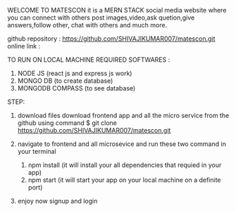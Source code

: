 WELCOME TO MATESCON
it is a MERN STACK social media website where you can connect with others post images,video,ask quetion,give answers,follow other, chat with others and much more.

github repository : https://github.com/SHIVAJIKUMAR007/matescon.git
online link :

TO RUN ON LOCAL MACHINE
REQUIRED SOFTWARES :

1. NODE JS (react js and express js work)
2. MONGO DB (to create database)
3. MONGODB COMPASS (to see database)

STEP:

1. download files
   download frontend app and all the micro service from the github using command
   $ git clone https://github.com/SHIVAJIKUMAR007/matescon.git
2. navigate to frontend and all microsevice and run these two command in your terminal

   1. npm install (it will install your all dependencies that requied in your app)
   2. npm start (it will start your app on your local machine on a definite port)

3. enjoy now signup and login
